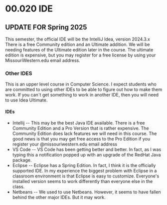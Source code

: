 # 00.020 IDE

## UPDATE FOR Spring 2025

This semester, the official IDE will be the IntelliJ Idea, version 2024.3.x  There is a free Community edition and an Ultimate addition.  We will be needing features of the Ultimate edition later in the course.  The ultimate edition is expensive, but you may register for a free license by using your MissouriWestern.edu email address.

### Other IDES

This is an upper level course in Computer Science.  I expect students who are committed to using other IDEs to be able to figure out how to make them work.  If you can´t get something to work in another IDE, then you will need to use Idea Ultimate.

#### IDEs

* Intellij -- This may be the best Java IDE available.  There is a free Community Edition and a Pro Version that is rather expensive.  The Community Edition does lack features we will need in this course.  The good news is that you may get free access to the Pro Edition if you register your @missouriwestern.edu email address
* VS Code -- VS Code has been getting better and better.  In fact, as I was typing this a notification popped up with an upgrade of the RedHat Java package.
* Eclipse -- Eclipse has a Spring Edition.  In fact, I think it is the officially supported IDE.  In my experience the biggest problem with Eclipse in a classroom environment is that Eclipse is easy to customize.  Everyone's installed version seems to work differently than everyone else in the class.
* Netbeans -- We used to use Netbeans.  However, it seems to have fallen behind the other major IDEs.  But it may work.

